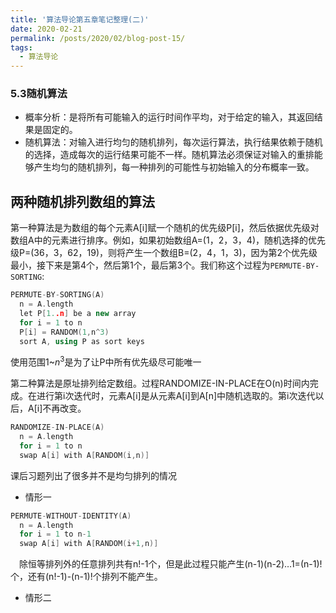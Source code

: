 ```yaml
---
title: '算法导论第五章笔记整理(二)'
date: 2020-02-21
permalink: /posts/2020/02/blog-post-15/
tags:
  - 算法导论
---
```



### 5.3随机算法
* 概率分析：是将所有可能输入的运行时间作平均，对于给定的输入，其返回结果是固定的。
* 随机算法：对输入进行均匀的随机排列，每次运行算法，执行结果依赖于随机的选择，造成每次的运行结果可能不一样。随机算法必须保证对输入的重排能够产生均匀的随机排列，每一种排列的可能性与初始输入的分布概率一致。


两种随机排列数组的算法
----
第一种算法是为数组的每个元素A[i]赋一个随机的优先级P[i]，然后依据优先级对数组A中的元素进行排序。例如，如果初始数组A=(1，2，3，4)，随机选择的优先级P=(36，3，62，19)，则将产生一个数组B=(2，4，1，3)，因为第2个优先级最小，接下来是第4个，然后第1个，最后第3个。我们称这个过程为`PERMUTE-BY-SORTING`:

```c++
PERMUTE-BY-SORTING(A)
  n = A.length
  let P[1..n] be a new array
  for i = 1 to n
  P[i] = RANDOM(1,n^3)
  sort A, using P as sort keys
```
使用范围1~$n^3$是为了让P中所有优先级尽可能唯一

第二种算法是原址排列给定数组。过程RANDOMIZE-IN-PLACE在O(n)时间内完成。在进行第i次迭代时，元素A[i]是从元素A[i]到A[n]中随机选取的。第i次迭代以后，A[i]不再改变。

```c++
RANDOMIZE-IN-PLACE(A)
  n = A.length
  for i = 1 to n
  swap A[i] with A[RANDOM(i,n)]
```

课后习题列出了很多并不是均匀排列的情况
* 情形一
```c++
PERMUTE-WITHOUT-IDENTITY(A)
  n = A.length
  for i = 1 to n-1
  swap A[i] with A[RANDOM(i+1,n)]
```
 除恒等排列外的任意排列共有n!-1个，但是此过程只能产生(n-1)(n-2)…1=(n-1)!个，还有(n!-1)-(n-1)!个排列不能产生。

* 情形二
